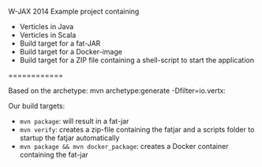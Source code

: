W-JAX 2014 Example project containing

- Verticles in Java
- Verticles in Scala
- Build target for a fat-JAR
- Build target for a Docker-image
- Build target for a ZIP file containing a shell-script to start the application

============

Based on the archetype: mvn archetype:generate -Dfilter=io.vertx:

Our build targets:
- `mvn package`: will result in a fat-jar
- `mvn verify`: creates a zip-file containing the fatjar and a scripts folder to startup the fatjar automatically
- `mvn package && mvn docker_package`: creates a Docker container containing the fat-jar 

